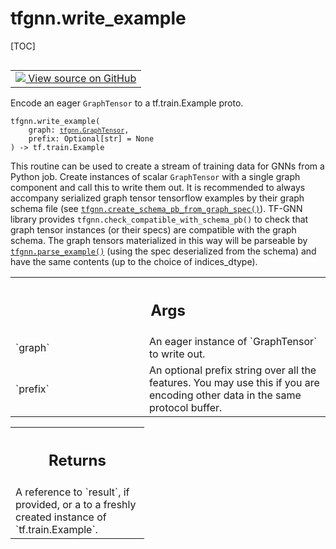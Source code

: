 # tfgnn.write_example

[TOC]

<!-- Insert buttons and diff -->

<table class="tfo-notebook-buttons tfo-api nocontent" align="left">
<td>
  <a target="_blank" href="https://github.com/tensorflow/gnn/tree/master/tensorflow_gnn/graph/graph_tensor_encode.py#L32-L59">
    <img src="https://www.tensorflow.org/images/GitHub-Mark-32px.png" />
    View source on GitHub
  </a>
</td>
</table>

Encode an eager `GraphTensor` to a tf.train.Example proto.

<pre class="devsite-click-to-copy prettyprint lang-py tfo-signature-link">
<code>tfgnn.write_example(
    graph: <a href="../tfgnn/GraphTensor.md"><code>tfgnn.GraphTensor</code></a>,
    prefix: Optional[str] = None
) -> tf.train.Example
</code></pre>



<!-- Placeholder for "Used in" -->

This routine can be used to create a stream of training data for GNNs from a
Python job. Create instances of scalar `GraphTensor` with a single graph
component and call this to write them out. It is recommended to always accompany
serialized graph tensor tensorflow examples by their graph schema file (see
<a href="../tfgnn/create_schema_pb_from_graph_spec.md"><code>tfgnn.create_schema_pb_from_graph_spec()</code></a>).
TF-GNN library provides `tfgnn.check_compatible_with_schema_pb()` to check that
graph tensor instances (or their specs) are compatible with the graph schema.
The graph tensors materialized in this way will be parseable by
<a href="../tfgnn/parse_example.md"><code>tfgnn.parse_example()</code></a>
(using the spec deserialized from the schema) and have the same contents (up to
the choice of indices_dtype).

<!-- Tabular view -->
 <table class="responsive fixed orange">
<colgroup><col width="214px"><col></colgroup>
<tr><th colspan="2"><h2 class="add-link">Args</h2></th></tr>

<tr>
<td>
`graph`<a id="graph"></a>
</td>
<td>
An eager instance of `GraphTensor` to write out.
</td>
</tr><tr>
<td>
`prefix`<a id="prefix"></a>
</td>
<td>
An optional prefix string over all the features. You may use
this if you are encoding other data in the same protocol buffer.
</td>
</tr>
</table>

<!-- Tabular view -->
 <table class="responsive fixed orange">
<colgroup><col width="214px"><col></colgroup>
<tr><th colspan="2"><h2 class="add-link">Returns</h2></th></tr>
<tr class="alt">
<td colspan="2">
A reference to `result`, if provided, or a to a freshly created instance
of `tf.train.Example`.
</td>
</tr>

</table>


